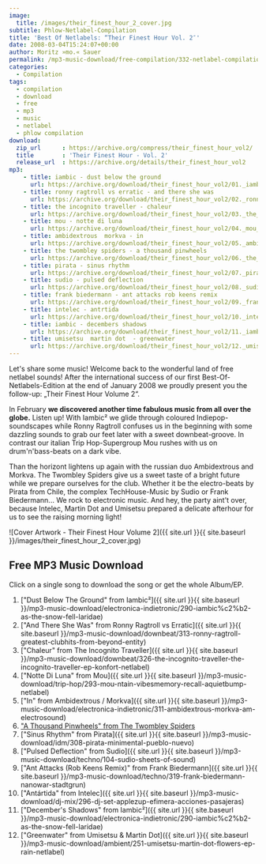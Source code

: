 ```yaml
---
image:
  title: /images/their_finest_hour_2_cover.jpg
subtitle: Phlow-Netlabel-Compilation
title: 'Best Of Netlabels: “Their Finest Hour Vol. 2″'
date: 2008-03-04T15:24:07+00:00
author: Moritz »mo.« Sauer
permalink: /mp3-music-download/free-compilation/332-netlabel-compilation-their-finest-hour-2
categories:
  - Compilation
tags:
  - compilation
  - download
  - free
  - mp3
  - music
  - netlabel
  - phlow compilation
download:
  zip_url      : https://archive.org/compress/their_finest_hour_vol2/
  title        : 'Their Finest Hour - Vol. 2'
  release_url  : https://archive.org/details/their_finest_hour_vol2
mp3:
    - title: iambic - dust below the ground
      url: https://archive.org/download/their_finest_hour_vol2/01._iambic_-_dust_below_the_ground.mp3
    - title: ronny ragtroll vs erratic - and there she was
      url: https://archive.org/download/their_finest_hour_vol2/02._ronny_ragtroll_vs_erratic_-_and_there_she_was.mp3
    - title: the incognito traveller - chaleur
      url: https://archive.org/download/their_finest_hour_vol2/03._the_incognito_traveller_-_chaleur.mp3
    - title: mou - notte di luna
      url: https://archive.org/download/their_finest_hour_vol2/04._mou_-_notte_di_luna.mp3
    - title: ambidextrous  morkva - in
      url: https://archive.org/download/their_finest_hour_vol2/05._ambidextrous__morkva_-_in.mp3
    - title: the twombley spiders - a thousand pinwheels
      url: https://archive.org/download/their_finest_hour_vol2/06._the_twombley_spiders_-_a_thousand_pinwheels.mp3
    - title: pirata - sinus rhythm
      url: https://archive.org/download/their_finest_hour_vol2/07._pirata_-_sinus_rhythm.mp3
    - title: sudio - pulsed deflection
      url: https://archive.org/download/their_finest_hour_vol2/08._sudio_-_pulsed_deflection.mp3
    - title: frank biedermann - ant attacks rob keens remix
      url: https://archive.org/download/their_finest_hour_vol2/09._frank_biedermann_-_ant_attacks_rob_keens_remix.mp3
    - title: intelec - antrtida
      url: https://archive.org/download/their_finest_hour_vol2/10._intelec_-_antrtida.mp3
    - title: iambic - decembers shadows
      url: https://archive.org/download/their_finest_hour_vol2/11._iambic_-_decembers_shadows.mp3
    - title: umisetsu  martin dot  - greenwater
      url: https://archive.org/download/their_finest_hour_vol2/12._umisetsu__martin_dot__-_greenwater.mp3
---
```

Let's share some music! Welcome back to the wonderful land of free netlabel sounds! After the international success of our first Best-Of-Netlabels-Edition at the end of January 2008 we proudly present you the follow-up: „Their Finest Hour Volume 2“.<!--more-->

In February **we discovered another time fabulous music from all over the globe.** Listen up! With Iambic² we glide through coloured Indiepop-soundscapes while Ronny Ragtroll confuses us in the beginning with some dazzling sounds to grab our feet later with a sweet downbeat-groove. In contrast our italian Trip Hop-Supergroup Mou rushes with us on drum'n'bass-beats on a dark vibe.

Than the horizont lightens up again with the russian duo Ambidextrous and Morkva. The Twombley Spiders give us a sweet taste of a bright future while we prepare ourselves for the club. Whether it be the electro-beats by Pirata from Chile, the complex TechHouse-Music by Sudio or Frank Biedermann... We rock to electronic music. And hey, the party aint't over, because Intelec, Martin Dot and Umisetsu prepared a delicate afterhour for us to see the raising morning light!

![Cover Artwork - Their Finest Hour Volume 2]({{ site.url }}{{ site.baseurl }}/images/their_finest_hour_2_cover.jpg)

## Free MP3 Music Download

Click on a single song to download the song or get the whole Album/EP.

  1. ["Dust Below The Ground" from Iambic²]({{ site.url }}{{ site.baseurl }}/mp3-music-download/electronica-indietronic/290-iambic%c2%b2-as-the-snow-fell-laridae)
  2. ["And There She Was" from Ronny Ragtroll vs Erratic]({{ site.url }}{{ site.baseurl }}/mp3-music-download/downbeat/313-ronny-ragtroll-greatest-clubhits-from-beyond-entity)
  3. ["Chaleur" from The Incognito Traveller]({{ site.url }}{{ site.baseurl }}/mp3-music-download/downbeat/326-the-incognito-traveller-the-incognito-traveller-ep-konfort-netlabel)
  4. ["Notte Di Luna" from Mou]({{ site.url }}{{ site.baseurl }}/mp3-music-download/trip-hop/293-mou-ntain-vibesmemory-recall-aquietbump-netlabel)
  5. ["In" from Ambidextrous / Morkva]({{ site.url }}{{ site.baseurl }}/mp3-music-download/electronica-indietronic/311-ambidextrous-morkva-am-electrosound)
  6. <a href="http://www.notype.com/drones/cat.e/nt_100/" target="_blank">"A Thousand Pinwheels" from The Twombley Spiders</a>
  7. ["Sinus Rhythm" from Pirata]({{ site.url }}{{ site.baseurl }}/mp3-music-download/idm/308-pirata-minimental-pueblo-nuevo)
  8. ["Pulsed Deflection" from Sudio]({{ site.url }}{{ site.baseurl }}/mp3-music-download/techno/104-sudio-sheets-of-sound)
  9. ["Ant Attacks (Rob Keens Remix)" from Frank Biedermann]({{ site.url }}{{ site.baseurl }}/mp3-music-download/techno/319-frank-biedermann-nanowar-stadtgrun)
 10. ["Antártida" from Intelec]({{ site.url }}{{ site.baseurl }}/mp3-music-download/dj-mix/296-dj-set-applezup-efimera-acciones-pasajeras)
 11. ["December's Shadows" from Iambic²]({{ site.url }}{{ site.baseurl }}/mp3-music-download/electronica-indietronic/290-iambic%c2%b2-as-the-snow-fell-laridae)
 12. ["Greenwater" from Umisetsu & Martin Dot]({{ site.url }}{{ site.baseurl }}/mp3-music-download/ambient/251-umisetsu-martin-dot-flowers-ep-rain-netlabel)